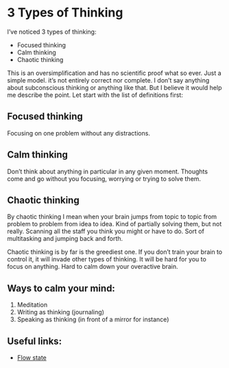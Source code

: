 # 3 Types of Thinking

I’ve noticed 3 types of thinking:
* Focused thinking
* Calm thinking
* Chaotic thinking

This is an oversimplification and has no scientific proof what so ever. Just a simple model. it’s not entirely correct nor complete. I don’t say anything about subconscious thinking or anything like that. But I believe it would help me describe the point. Let start with the list of definitions first:

## Focused thinking
Focusing on one problem without any distractions.

## Calm thinking
Don’t think about anything in particular in any given moment. Thoughts come and go without you focusing, worrying or trying to solve them.

## Chaotic thinking 
By chaotic thinking I mean when your brain jumps from topic to topic from problem to problem from idea to idea. Kind of partially solving them, but not really. Scanning all the staff you think you might or have to do. Sort of multitasking and jumping back and forth.

Chaotic thinking is by far is the greediest one. If you don’t train your brain to control it, it will invade other types of thinking. It will be hard for you to focus on anything. Hard to calm down your overactive brain.

## Ways to calm your mind:
1. Meditation
2. Writing as thinking (journaling)
3. Speaking as thinking (in front of a mirror for instance)

## Useful links:
* [Flow state](https://en.wikipedia.org/wiki/Flow_(psychology))
